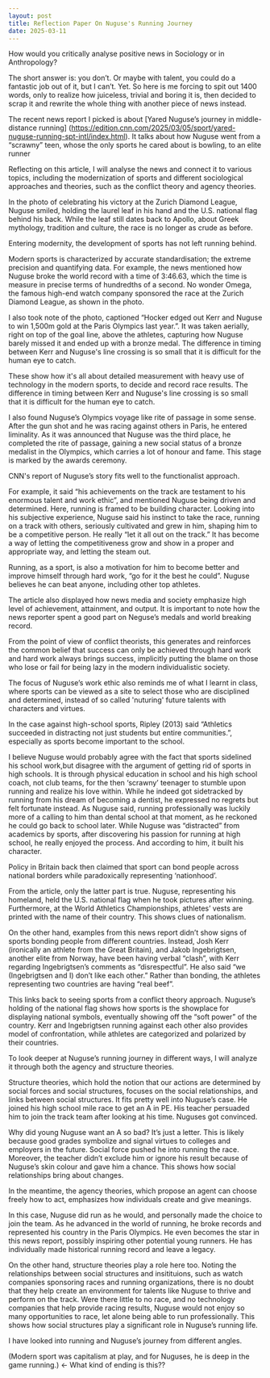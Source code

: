 ```yaml
---
layout: post
title: Reflection Paper On Nuguse's Running Journey
date: 2025-03-11
---
```

How would you critically analyse positive news in Sociology or in Anthropology?  

The short answer is: you don’t. Or maybe with talent, you could do a fantastic job out of it, but I can’t. Yet.
So here is me forcing to spit out 1400 words, only to realize how juiceless, trivial and boring it is, then decided to scrap it and rewrite the whole thing with another piece of news instead.  

The recent news report I picked is about [Yared Nuguse’s journey in middle- distance running] (https://edition.cnn.com/2025/03/05/sport/yared-nuguse-running-spt-intl/index.html). It talks about how Nuguse went from a “scrawny” teen, whose the only sports he cared about is bowling, to an elite runner
<br>
  
Reflecting on this article, I will analyse the news and connect it to various topics, including the modernization of sports and different sociological approaches and theories, such as the conflict theory and agency theories.

In the photo of celebrating his victory at the Zurich Diamond League, Nuguse smiled, holding the laurel leaf in his hand and the U.S. national flag behind his back. While the leaf still dates back to Apollo, about Greek mythology, tradition and culture, the race is no longer as crude as before.


Entering modernity, the development of sports has not left running behind.

Modern sports is characterized by accurate standardisation; the extreme precision and quantifying data.  For example, the news mentioned how Nuguse broke the world record with a time of 3:46.63, which the time is measure in precise terms of hundredths of a second. No wonder Omega, the famous high-end watch company sponsored the race at the Zurich Diamond League, as shown in the photo.


I also took note of the photo, captioned “Hocker edged out Kerr and Nuguse to win 1,500m gold at the Paris Olympics last year.”. It was taken aerially, right on top of the goal line, above the athletes, capturing how Nuguse barely missed it and ended up with a bronze medal. The difference in timing between Kerr and Nuguse's line crossing is so small that it is difficult for the human eye to catch.



These show how it's all about detailed measurement with heavy use of technology in the modern sports, to decide and record race results. The difference in timing between Kerr and Nuguse's line crossing is so small that it is difficult for the human eye to catch.


I also found Nuguse’s Olympics voyage like rite of passage in some sense. After the gun shot and he was racing against others in Paris, he entered liminality. As it was announced that Nuguse was the third place, he completed the rite of passage, gaining a new social status of a bronze medalist in the Olympics, which carries a lot of honour and fame. This stage is marked by the awards ceremony.


CNN's report of Nuguse’s story fits well to the functionalist approach. 


For example, it said “his achievements on the track are testament to his enormous talent and work ethic”, and mentioned Nuguse being driven and determined. Here, running is framed to be building character. Looking into his subjective experience, Nuguse said his instinct to take the race, running on a track with others, seriously cultivated and grew in him, shaping him to be a competitive person. He really “let it all out on the track.” It has become a way of letting the competitiveness grow and show in a proper and appropriate way, and letting the steam out.


Running, as a sport, is also a motivation for him to become better and improve himself through hard work, “go for it the best he could”. Nuguse believes he can beat anyone, including other top athletes.


The article also displayed how news media and society emphasize high level of achievement, attainment, and output. It is important to note how the news reporter spent a good part on Neguse’s medals and world breaking record.


From the point of view of conflict theorists, this generates and reinforces the common belief that success can only be achieved through hard work and hard work always brings success, implicitly putting the blame on those who lose or fail for being lazy in the modern individualistic society.



The focus of Nuguse’s work ethic also reminds me of what I learnt in class, where sports can be viewed as a site to select those who are disciplined and determined, instead of so called 'nuturing' future talents with characters and virtues.  


In the case against high-school sports, Ripley (2013) said “Athletics succeeded in distracting not just students but entire communities.”, especially as sports become important to the school.


I believe Nuguse would probably agree with the fact that sports sidelined his school work,but  disagree with the argument of getting rid of sports in high schools. It is through physical education in school and his high school coach, not club teams, for the then ‘scrawny’ teenager to stumble upon running and realize his love within. While he indeed got sidetracked by running from his dream of becoming a dentist, he expressed no regrets but felt fortunate instead. As Nuguse said, running professionally was luckily more of a calling to him than dental school at that moment, as he reckoned he could go back to school later. While Nuguse was “distracted” from academics by sports, after discovering his passion for running at high school, he really enjoyed the process. And according to him, it built his character.


Policy in Britain back then claimed that sport can bond people across national borders while paradoxically representing ‘nationhood’. 


From the article, only the latter part is true. Nuguse, representing his homeland, held the U.S. national flag when he took pictures after winning. Furthermore, at the World Athletics Championships, athletes’ vests are printed with the name of their country.  This shows clues of nationalism.


On the other hand, examples from this news report didn’t show signs of sports bonding people from different countries. Instead, Josh Kerr (ironically an athlete from the Great Britain), and Jakob Ingebrigtsen, another elite from Norway, have been having verbal “clash”, with Kerr regarding Ingebrigtsen’s comments as “disrespectful”. He also said “we (Ingebrigtsen and I) don’t like each other.” Rather than bonding, the athletes representing two countries are having “real beef”.



This links back to seeing sports from a conflict theory approach. Nuguse’s holding of the national flag shows how sports is the showplace for displaying national symbols, eventually showing off the “soft power” of the country. Kerr and Ingebrigtsen running against each other also provides model of confrontation, while athletes are categorized and polarized by their countries.


To look deeper at Nuguse’s running journey in different ways, I will analyze it through both the agency and structure theories.


Structure theories, which hold the notion that our actions are determined by social forces and social structures, focuses on the social relationships, and links between social structures. It fits pretty well into Nuguse’s case. He joined his high school mile race to get an A in PE. His teacher persuaded him to join the track team after looking at his time. Nuguses got convinced.


Why did young Nuguse want an A so bad? It’s just a letter. This is likely because good grades symbolize and signal virtues to colleges and employers in the future. Social force pushed he into running the race. Moreover, the teacher didn’t exclude him or ignore his result because of Nuguse’s skin colour and gave him a chance. This shows how social relationships bring about changes.

 
In the meantime, the agency theories, which propose an agent can choose freely how to act, emphasizes how individuals create and give meanings.



In this case, Nuguse did run as he would, and personally made the choice to join the team. As he advanced in the world of running, he broke records and represented his country in the Paris Olympics. He even becomes the star in this news report, possibly inspiring other potential young runners. He has individually made historical running record and leave a legacy.


On the other hand, structure theories play a role here too. Noting the relationships between social structures and insitituions, such as watch companies sponsoring races and running organizations, there is no doubt that they help create an environment for talents like Nuguse to thrive and perform on the track. Were there little to no race, and no technology companies that help provide racing results, Nuguse would not enjoy so many opportunities to race, let alone being able to run professionally. This shows how social structures play a significant role in Nuguse’s running life.


I have looked into running and Nuguse’s journey from different angles. 


(Modern sport was capitalism at play, and for Nuguses, he is deep in the game running.) &larr; What kind of ending is this??

